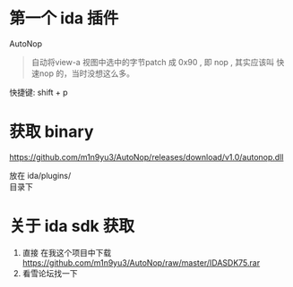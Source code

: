 # 第一个 ida 插件

AutoNop

> 自动将view-a 视图中选中的字节patch 成 0x90 , 即 nop , 其实应该叫 快速nop 的，当时没想这么多。

快捷键:  shift + p

# 获取 binary

https://github.com/m1n9yu3/AutoNop/releases/download/v1.0/autonop.dll

放在  ida/plugins/     
目录下

# 关于 ida sdk 获取

1. 直接 在我这个项目中下载  https://github.com/m1n9yu3/AutoNop/raw/master/IDASDK75.rar
2. 看雪论坛找一下
